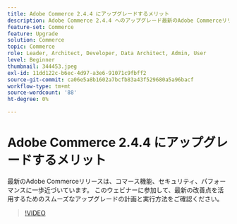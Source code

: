 ```yaml
---
title: Adobe Commerce 2.4.4 にアップグレードするメリット
description: Adobe Commerce 2.4.4 へのアップグレード最新のAdobe Commerceリリースは、コマース機能、セキュリティおよびパフォーマンスに一歩前進します。 このウェビナーに参加して、最新の改善点を活用するためのスムーズなアップグレードの計画と実行方法をご確認ください。
feature-set: Commerce
feature: Upgrade
solution: Commerce
topic: Commerce
role: Leader, Architect, Developer, Data Architect, Admin, User
level: Beginner
thumbnail: 344453.jpeg
exl-id: 11dd122c-b6ec-4d97-a3e6-91071c9fbff2
source-git-commit: ca06e5a8b1602a7bcfb83a43f529680a5a96bacf
workflow-type: tm+mt
source-wordcount: '88'
ht-degree: 0%

---
```


# Adobe Commerce 2.4.4 にアップグレードするメリット

最新のAdobe Commerceリリースは、コマース機能、セキュリティ、パフォーマンスに一歩近づいています。 このウェビナーに参加して、最新の改善点を活用するためのスムーズなアップグレードの計画と実行方法をご確認ください。

>[!VIDEO](https://video.tv.adobe.com/v/344453/?quality=12&learn=on)
